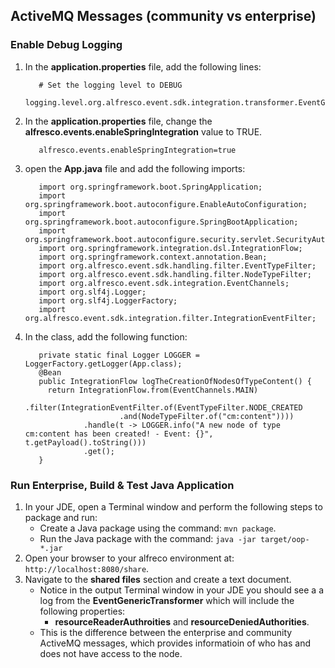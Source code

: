 ## ActiveMQ Messages (community vs enterprise)

### Enable Debug Logging
1. In the **application.properties** file, add the following lines:
   ```
      # Set the logging level to DEBUG
      logging.level.org.alfresco.event.sdk.integration.transformer.EventGenericTransformer=DEBUG
   ```
2. In the **application.properties** file, change the **alfresco.events.enableSpringIntegration** value to TRUE.
   ```
      alfresco.events.enableSpringIntegration=true
   ```

4. open the **App.java** file and add the following imports:
   ```
      import org.springframework.boot.SpringApplication;
      import org.springframework.boot.autoconfigure.EnableAutoConfiguration;
      import org.springframework.boot.autoconfigure.SpringBootApplication;
      import org.springframework.boot.autoconfigure.security.servlet.SecurityAutoConfiguration;
      import org.springframework.integration.dsl.IntegrationFlow;
      import org.springframework.context.annotation.Bean;
      import org.alfresco.event.sdk.handling.filter.EventTypeFilter;
      import org.alfresco.event.sdk.handling.filter.NodeTypeFilter;
      import org.alfresco.event.sdk.integration.EventChannels;
      import org.slf4j.Logger;
      import org.slf4j.LoggerFactory;
      import org.alfresco.event.sdk.integration.filter.IntegrationEventFilter;
   ```
5. In the class, add the following function:
   ```
      private static final Logger LOGGER = LoggerFactory.getLogger(App.class);
      @Bean
      public IntegrationFlow logTheCreationOfNodesOfTypeContent() {
        return IntegrationFlow.from(EventChannels.MAIN)
                .filter(IntegrationEventFilter.of(EventTypeFilter.NODE_CREATED
                        .and(NodeTypeFilter.of("cm:content"))))
                .handle(t -> LOGGER.info("A new node of type cm:content has been created! - Event: {}", t.getPayload().toString()))
                .get();
      }
   ```

### Run Enterprise, Build & Test Java Application
1. In your JDE, open a Terminal window and perform the following steps to package and run:
    * Create a Java package using the command: ```mvn package```.
    * Run the Java package with the command: ```java -jar target/oop-*.jar```
2. Open your browser to your alfreco environment at: ```http://localhost:8080/share```.
3. Navigate to the **shared files** section and create a text document.
    * Notice in the output Terminal window in your JDE you should see a a log from the **EventGenericTransformer** which will include the following properties:
      * **resourceReaderAuthroities** and **resourceDeniedAuthorities**.
    * This is the difference between the enterprise and community ActiveMQ messages, which provides informatioin of who has and does not have access to the node.
   

